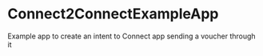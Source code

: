 # Connect2ConnectExampleApp
Example app to create an intent to Connect app sending a voucher through it

